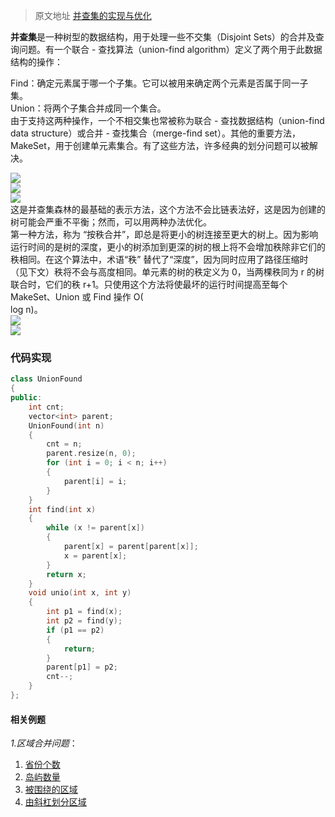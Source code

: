 > 原文地址 [并查集的实现与优化](https://www.pianshen.com/article/9956140255/)

**并查集**是一种树型的数据结构，用于处理一些不交集（Disjoint Sets）的合并及查询问题。有一个联合 - 查找算法（union-find algorithm）定义了两个用于此数据结构的操作：

Find：确定元素属于哪一个子集。它可以被用来确定两个元素是否属于同一子集。  
Union：将两个子集合并成同一个集合。  
由于支持这两种操作，一个不相交集也常被称为联合 - 查找数据结构（union-find data structure）或合并 - 查找集合（merge-find set）。其他的重要方法，MakeSet，用于创建单元素集合。有了这些方法，许多经典的划分问题可以被解决。

![](https://www.pianshen.com/images/236/bb38665a438604d570fd0a75fbd12144.png)  
![](https://www.pianshen.com/images/446/d87a498b10a961be92840ff355aefd2e.png)  
![](https://www.pianshen.com/images/972/cb51e164b8764e3ad6323bef19b3bb84.png)  
这是并查集森林的最基础的表示方法，这个方法不会比链表法好，这是因为创建的树可能会严重不平衡；然而，可以用两种办法优化。  
第一种方法，称为 “按秩合并”，即总是将更小的树连接至更大的树上。因为影响运行时间的是树的深度，更小的树添加到更深的树的根上将不会增加秩除非它们的秩相同。在这个算法中，术语“秩” 替代了“深度”，因为同时应用了路径压缩时（见下文）秩将不会与高度相同。单元素的树的秩定义为 0，当两棵秩同为 r 的树联合时，它们的秩 r+1。只使用这个方法将使最坏的运行时间提高至每个 MakeSet、Union 或 Find 操作 O(  
log n)。  
![](https://www.pianshen.com/images/205/b3db340330bd3f6d49a665c6ded1eeb5.png)  
![](https://www.pianshen.com/images/263/1bd86457052c89feefd6922e893e57cf.png)  

### 代码实现

```c++
class UnionFound
{
public:
    int cnt;
    vector<int> parent;
    UnionFound(int n)
    {
        cnt = n;
        parent.resize(n, 0);
        for (int i = 0; i < n; i++)
        {
            parent[i] = i;
        }
    }
    int find(int x)
    {
        while (x != parent[x])
        {
            parent[x] = parent[parent[x]];
            x = parent[x];
        }
        return x;
    }
    void unio(int x, int y)
    {
        int p1 = find(x);
        int p2 = find(y);
        if (p1 == p2)
        {
            return;
        }
        parent[p1] = p2;
        cnt--;
    }
};
```
#### 相关例题
*1.区域合并问题*：
1. [省份个数](https://leetcode-cn.com/problems/number-of-provinces/)
2. [岛屿数量](https://leetcode-cn.com/problems/number-of-islands/)
3. [被围绕的区域](https://leetcode-cn.com/problems/number-of-islands/)
4. [由斜杠划分区域](https://leetcode-cn.com/problems/regions-cut-by-slashes/)
